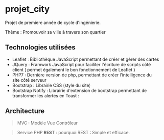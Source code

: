 # projet_city

Projet de première année de cycle d'ingénierie.

Thème : Promouvoir sa ville à travers son quartier

## Technologies utilisées

- Leaflet : Bibliothèque JavaScript permettant de créer et gérer des cartes
- JQuery : Framwork JavaScript pour faciliter l'écriture de scripts côté client ( permet également le bon fonctionnement de Leaflet )
- PHP7 : Dernière version de php, permettant de créer l'intelligence du site côté serveur
- Bootstrap : Librairie CSS (style du site)
- Bootstrap Notify : Librairie d'extension de bootstrap permettant de transformer les alertes en Toast : 

## Architecture

> MVC : Modèle Vue Contrôleur

> Service PHP **REST** : pourquoi REST : Simple et efficace.